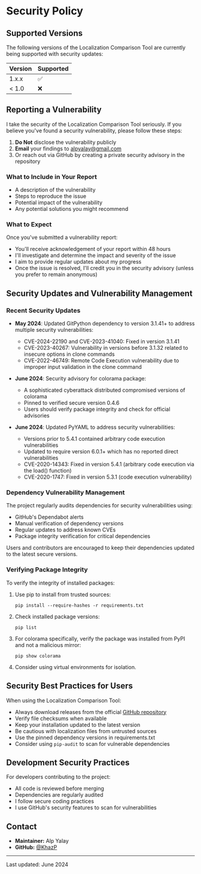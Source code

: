 # Security Policy

## Supported Versions

The following versions of the Localization Comparison Tool are currently being supported with security updates:

| Version | Supported          |
| ------- | ------------------ |
| 1.x.x   | :white_check_mark: |
| < 1.0   | :x:                |

## Reporting a Vulnerability

I take the security of the Localization Comparison Tool seriously. If you believe you've found a security vulnerability, please follow these steps:

1. **Do Not** disclose the vulnerability publicly
2. **Email** your findings to [alpyalay@gmail.com](mailto:alpyalay@gmail.com)
3. Or reach out via GitHub by creating a private security advisory in the repository

### What to Include in Your Report

- A description of the vulnerability
- Steps to reproduce the issue
- Potential impact of the vulnerability
- Any potential solutions you might recommend

### What to Expect

Once you've submitted a vulnerability report:

- You'll receive acknowledgement of your report within 48 hours
- I'll investigate and determine the impact and severity of the issue
- I aim to provide regular updates about my progress
- Once the issue is resolved, I'll credit you in the security advisory (unless you prefer to remain anonymous)

## Security Updates and Vulnerability Management

### Recent Security Updates

- **May 2024**: Updated GitPython dependency to version 3.1.41+ to address multiple security vulnerabilities:
  - CVE-2024-22190 and CVE-2023-41040: Fixed in version 3.1.41
  - CVE-2023-40267: Vulnerability in versions before 3.1.32 related to insecure options in clone commands
  - CVE-2022-46749: Remote Code Execution vulnerability due to improper input validation in the clone command

- **June 2024**: Security advisory for colorama package:
  - A sophisticated cyberattack distributed compromised versions of colorama
  - Pinned to verified secure version 0.4.6
  - Users should verify package integrity and check for official advisories

- **June 2024**: Updated PyYAML to address security vulnerabilities:
  - Versions prior to 5.4.1 contained arbitrary code execution vulnerabilities
  - Updated to require version 6.0.1+ which has no reported direct vulnerabilities
  - CVE-2020-14343: Fixed in version 5.4.1 (arbitrary code execution via the load() function)
  - CVE-2020-1747: Fixed in version 5.3.1 (code execution vulnerability)
  
### Dependency Vulnerability Management

The project regularly audits dependencies for security vulnerabilities using:
- GitHub's Dependabot alerts
- Manual verification of dependency versions
- Regular updates to address known CVEs
- Package integrity verification for critical dependencies

Users and contributors are encouraged to keep their dependencies updated to the latest secure versions.

### Verifying Package Integrity

To verify the integrity of installed packages:

1. Use pip to install from trusted sources:
   ```
   pip install --require-hashes -r requirements.txt
   ```

2. Check installed package versions:
   ```
   pip list
   ```

3. For colorama specifically, verify the package was installed from PyPI and not a malicious mirror:
   ```
   pip show colorama
   ```

4. Consider using virtual environments for isolation.

## Security Best Practices for Users

When using the Localization Comparison Tool:

- Always download releases from the official [GitHub repository](https://github.com/KhazP/LocalizerAppMain/releases)
- Verify file checksums when available
- Keep your installation updated to the latest version
- Be cautious with localization files from untrusted sources
- Use the pinned dependency versions in requirements.txt
- Consider using `pip-audit` to scan for vulnerable dependencies

## Development Security Practices

For developers contributing to the project:

- All code is reviewed before merging
- Dependencies are regularly audited
- I follow secure coding practices
- I use GitHub's security features to scan for vulnerabilities

## Contact

- **Maintainer:** Alp Yalay
- **GitHub:** [@KhazP](https://github.com/KhazP)

---

Last updated: June 2024
